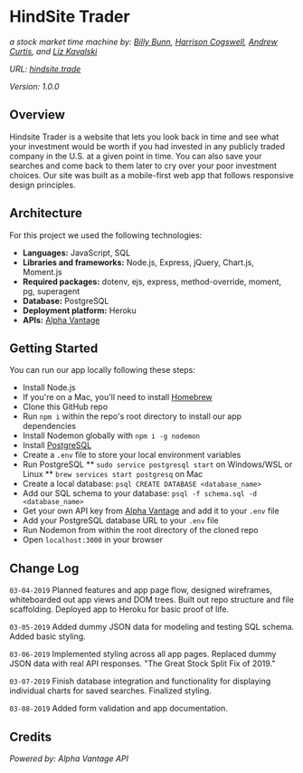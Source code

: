 # HindSite Trader

*a stock market time machine by:*
*[Billy Bunn](https://github.com/BillyBunn), [Harrison Cogswell](https://github.com/HCoggers), [Andrew Curtis](https://github.com/amjcurtis), and [Liz Kavalski](https://github.com/lizkavalski)*

*URL: [hindsite.trade](http://hindsite.trade)*

*Version: 1.0.0*

## Overview

Hindsite Trader is a website that lets you look back in time and see what your investment would be worth if you had invested in any publicly traded company in the U.S. at a given point in time. You can also save your searches and come back to them later to cry over your poor investment choices. Our site was built as a mobile-first web app that follows responsive design principles. 

## Architecture

For this project we used the following technologies: 

* **Languages:** JavaScript, SQL
* **Libraries and frameworks:** Node.js, Express, jQuery, Chart.js, Moment.js
* **Required packages:** dotenv, ejs, express, method-override, moment, pg, superagent
* **Database:** PostgreSQL
* **Deployment platform:** Heroku
* **APIs:** [Alpha Vantage](https://www.alphavantage.co/)

## Getting Started

You can run our app locally following these steps: 

* Install Node.js
* If you're on a Mac, you'll need to install [Homebrew](https://brew.sh)
* Clone this GitHub repo
* Run `npm i` within the repo's root directory to install our app dependencies
* Install Nodemon globally with `npm i -g nodemon`
* Install [PostgreSQL](https://www.postgresql.org/download)
* Create a `.env` file to store your local environment variables
* Run PostgreSQL
** `sudo service postgresql start` on Windows/WSL or Linux
** `brew services start postgresq` on Mac
* Create a local database: `psql CREATE DATABASE <database_name>`
* Add our SQL schema to your database: `psql -f schema.sql -d <database_name>`
* Get your own API key from [Alpha Vantage](https://www.alphavantage.co/) and add it to your `.env` file
* Add your PostgreSQL database URL to your `.env` file
* Run Nodemon from within the root directory of the cloned repo
* Open `localhost:3000` in your browser

## Change Log

`03-04-2019` Planned features and app page flow, designed wireframes, whiteboarded out app views and DOM trees. Built out repo structure and file scaffolding. Deployed app to Heroku for basic proof of life.

`03-05-2019` Added dummy JSON data for modeling and testing SQL schema. Added basic styling.

`03-06-2019` Implemented styling across all app pages. Replaced dummy JSON data with real API responses. "The Great Stock Split Fix of 2019."

`03-07-2019` Finish database integration and functionality for displaying individual charts for saved searches. Finalized styling.

`03-08-2019` Added form validation and app documentation.

## Credits
*Powered by: Alpha Vantage API*
